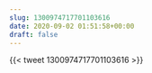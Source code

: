 ```yaml
---
slug: 1300974717701103616
date: 2020-09-02 01:51:58+00:00
draft: false
---
```


{{< tweet 1300974717701103616 >}}
